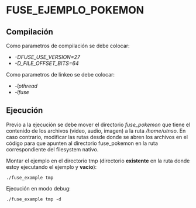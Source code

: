 # FUSE_EJEMPLO_POKEMON

## Compilación

Como parametros de compilación se debe colocar:

+ *-DFUSE_USE_VERSION=27*
+ *-D_FILE_OFFSET_BITS=64*

Como parametros de linkeo se debe colocar:

+ *-lpthread*
+ *-lfuse*

## Ejecución

Previo a la ejecución se debe mover el directorio *fuse_pokemon* que tiene el contenido de los archivos (video, audio, imagen) a la ruta */home/utnso*. 
En caso contrario, modificar las rutas desde donde se abren los archivos en el código para que apunten al directorio fuse_pokemon en la ruta correspondiente del filesystem nativo.

Montar el ejemplo en el directorio tmp (directorio **existente** en la ruta donde estoy ejecutando el ejemplo y **vacío**):

 `./fuse_example tmp`  
 
 Ejecución en modo debug:
 
 `./fuse_example tmp -d` 
